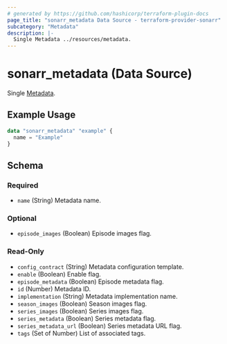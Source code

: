 ```yaml
---
# generated by https://github.com/hashicorp/terraform-plugin-docs
page_title: "sonarr_metadata Data Source - terraform-provider-sonarr"
subcategory: "Metadata"
description: |-
  Single Metadata ../resources/metadata.
---
```


# sonarr_metadata (Data Source)

<!-- subcategory:Metadata -->
Single [Metadata](../resources/metadata).

## Example Usage

```terraform
data "sonarr_metadata" "example" {
  name = "Example"
}
```

<!-- schema generated by tfplugindocs -->
## Schema

### Required

- `name` (String) Metadata name.

### Optional

- `episode_images` (Boolean) Episode images flag.

### Read-Only

- `config_contract` (String) Metadata configuration template.
- `enable` (Boolean) Enable flag.
- `episode_metadata` (Boolean) Episode metadata flag.
- `id` (Number) Metadata ID.
- `implementation` (String) Metadata implementation name.
- `season_images` (Boolean) Season images flag.
- `series_images` (Boolean) Series images flag.
- `series_metadata` (Boolean) Series metadata flag.
- `series_metadata_url` (Boolean) Series metadata URL flag.
- `tags` (Set of Number) List of associated tags.
